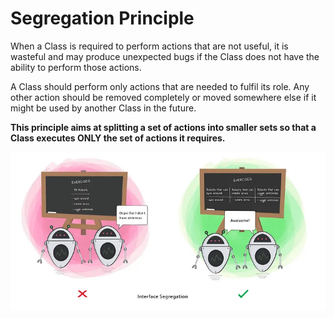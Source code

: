 # Segregation Principle

When a Class is required to perform actions that are not useful, it is wasteful and may produce unexpected bugs if the Class does not have the ability to perform those actions.

A Class should perform only actions that are needed to fulfil its role. Any other action should be removed completely or moved somewhere else if it might be used by another Class in the future.

**This principle aims at splitting a set of actions into smaller sets so that a Class executes ONLY the set of actions it requires.**

<img src="img/segregation.jpg">
